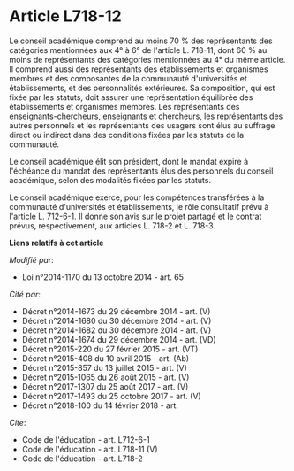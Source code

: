 # Article L718-12

Le conseil académique comprend au moins 70 % des représentants des catégories mentionnées aux 4° à 6° de l'article L. 718-11,
dont 60 % au moins de représentants des catégories mentionnées au 4° du même article. Il comprend aussi des représentants des
établissements et organismes membres et des composantes de la communauté d'universités et établissements, et des
personnalités extérieures. Sa composition, qui est fixée par les statuts, doit assurer une représentation équilibrée des
établissements et organismes membres. Les représentants des enseignants-chercheurs, enseignants et chercheurs, les
représentants des autres personnels et les représentants des usagers sont élus au suffrage direct ou indirect dans des
conditions fixées par les statuts de la communauté.

Le conseil académique élit son président, dont le mandat expire à l'échéance du mandat des représentants élus des personnels
du conseil académique, selon des modalités fixées par les statuts. 

Le conseil académique exerce, pour les compétences transférées à la communauté d'universités et établissements, le rôle
consultatif prévu à l'article L. 712-6-1. Il donne son avis sur le projet partagé et le contrat prévus, respectivement, aux
articles L. 718-2 et L. 718-3.

**Liens relatifs à cet article**

_Modifié par_:

  - Loi n°2014-1170 du 13 octobre 2014 - art. 65

_Cité par_:

  - Décret n°2014-1673 du 29 décembre 2014 - art. (V)
  - Décret n°2014-1680 du 30 décembre 2014 - art. (V)
  - Décret n°2014-1682 du 30 décembre 2014 - art. (V)
  - Décret n°2014-1674 du 29 décembre 2014 - art. (VD)
  - Décret n°2015-220 du 27 février 2015 - art. (VT)
  - Décret n°2015-408 du 10 avril 2015 - art. (Ab)
  - Décret n°2015-857 du 13 juillet 2015 - art. (V)
  - Décret n°2015-1065 du 26 août 2015 - art. (V)
  - Décret n°2017-1307 du 25 août 2017 - art. (V)
  - Décret n°2017-1493 du 25 octobre 2017 - art. (V)
  - Décret n°2018-100 du 14 février 2018 - art.

_Cite_:

  - Code de l'éducation - art. L712-6-1
  - Code de l'éducation - art. L718-11 (V)
  - Code de l'éducation - art. L718-2
